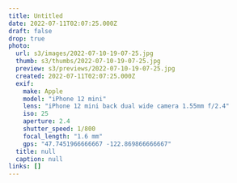 ```yaml
---
title: Untitled
date: 2022-07-11T02:07:25.000Z
draft: false
drop: true
photo:
  url: s3/images/2022-07-10-19-07-25.jpg
  thumb: s3/thumbs/2022-07-10-19-07-25.jpg
  preview: s3/previews/2022-07-10-19-07-25.jpg
  created: 2022-07-11T02:07:25.000Z
  exif:
    make: Apple
    model: "iPhone 12 mini"
    lens: "iPhone 12 mini back dual wide camera 1.55mm f/2.4"
    iso: 25
    aperture: 2.4
    shutter_speed: 1/800
    focal_length: "1.6 mm"
    gps: "47.7451966666667 -122.869866666667"
  title: null
  caption: null
links: []
---
```

